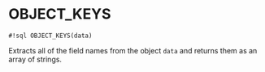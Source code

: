 # OBJECT_KEYS


`#!sql OBJECT_KEYS(data)`

Extracts all of the field names from the object `data` and returns them
as an array of strings.


